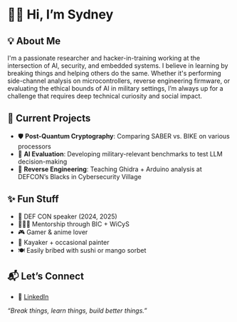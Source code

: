 # 👋🏾 Hi, I’m Sydney

## 💡 About Me

I'm a passionate researcher and hacker-in-training working at the intersection of AI, security, and embedded systems. I believe in learning by breaking things and helping others do the same. Whether it's performing side-channel analysis on microcontrollers, reverse engineering firmware, or evaluating the ethical bounds of AI in military settings, I’m always up for a challenge that requires deep technical curiosity and social impact.

## 🔭 Current Projects

- 🛡️ **Post-Quantum Cryptography**: Comparing SABER vs. BIKE on various processors 
- 🧠 **AI Evaluation**: Developing military-relevant benchmarks to test LLM decision-making  
- 🧪 **Reverse Engineering**: Teaching Ghidra + Arduino analysis at DEFCON’s Blacks in Cybersecurity Village  

## ✨ Fun Stuff

- 🎤 DEF CON speaker (2024, 2025)  
- 👩🏾‍🏫 Mentorship through BIC + WiCyS  
- 🎮 Gamer & anime lover  
- 🛶 Kayaker + occasional painter  
- 🍽️ Easily bribed with sushi or mango sorbet

## 📬 Let’s Connect
- 💼 [LinkedIn](https://linkedin.com/in/sydney-johns)  

_“Break things, learn things, build better things.”_
